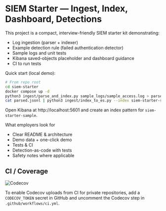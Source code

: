# SIEM Starter — Ingest, Index, Dashboard, Detections

This project is a compact, interview-friendly SIEM starter kit demonstrating:

- Log ingestion (parser + indexer)
- Example detection rule (failed authentication detector)
- Sample logs and unit tests
- Kibana saved-objects placeholder and dashboard guidance
- CI to run tests

Quick start (local demo):

```bash
# From repo root
cd siem-starter
docker compose up -d
python3 ingest/parse_and_index.py sample_logs/sample_access.log > parsed.jsonl
cat parsed.jsonl | python3 ingest/index_to_es.py --index siem-starter-sample --bulk
```

Open Kibana at http://localhost:5601 and create an index pattern for `siem-starter-sample`.

What employers look for
- Clear README & architecture
- Demo data + one-click demo
- Tests & CI
- Detection-as-code with tests
- Safety notes where applicable

CI / Coverage
----------------

![Codecov](https://codecov.io/gh/<OWNER>/<REPO>/branch/main/graph/badge.svg)

To enable Codecov uploads from CI for private repositories, add a `CODECOV_TOKEN` secret in GitHub and uncomment the Codecov step in `.github/workflows/ci.yml`.
